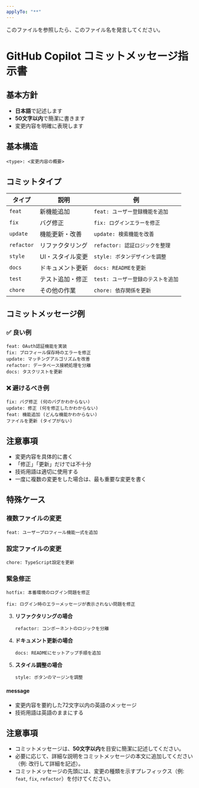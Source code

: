 ```yaml
---
applyTo: "**"
---
```


このファイルを参照したら、このファイル名を発言してください。

# GitHub Copilot コミットメッセージ指示書

## 基本方針
- **日本語**で記述します
- **50文字以内**で簡潔に書きます
- 変更内容を明確に表現します

## 基本構造

```
<type>: <変更内容の概要>
```

## コミットタイプ

| タイプ | 説明 | 例 |
|--------|------|-----|
| `feat` | 新機能追加 | `feat: ユーザー登録機能を追加` |
| `fix` | バグ修正 | `fix: ログインエラーを修正` |
| `update` | 機能更新・改善 | `update: 検索機能を改善` |
| `refactor` | リファクタリング | `refactor: 認証ロジックを整理` |
| `style` | UI・スタイル変更 | `style: ボタンデザインを調整` |
| `docs` | ドキュメント更新 | `docs: READMEを更新` |
| `test` | テスト追加・修正 | `test: ユーザー登録のテストを追加` |
| `chore` | その他の作業 | `chore: 依存関係を更新` |

## コミットメッセージ例

### ✅ 良い例
```
feat: OAuth認証機能を実装
fix: プロフィール保存時のエラーを修正
update: マッチングアルゴリズムを改善
refactor: データベース接続処理を分離
docs: タスクリストを更新
```

### ❌ 避けるべき例
```
fix: バグ修正 (何のバグかわからない)
update: 修正 (何を修正したかわからない)
feat: 機能追加 (どんな機能かわからない)
ファイルを更新 (タイプがない)
```

## 注意事項
- 変更内容を具体的に書く
- 「修正」「更新」だけでは不十分
- 技術用語は適切に使用する
- 一度に複数の変更をした場合は、最も重要な変更を書く

## 特殊ケース

### 複数ファイルの変更
```
feat: ユーザープロフィール機能一式を追加
```

### 設定ファイルの変更
```
chore: TypeScript設定を更新
```

### 緊急修正
```
hotfix: 本番環境のログイン問題を修正
```

   ```
   fix: ログイン時のエラーメッセージが表示されない問題を修正
   ```

3. **リファクタリングの場合**

   ```
   refactor: コンポーネントのロジックを分離
   ```

4. **ドキュメント更新の場合**

   ```
   docs: READMEにセットアップ手順を追加
   ```

5. **スタイル調整の場合**

   ```
   style: ボタンのマージンを調整
   ```

#### message

- 変更内容を要約した72文字以内の英語のメッセージ
- 技術用語は英語のままにする



## 注意事項

- コミットメッセージは、**50文字以内**を目安に簡潔に記述してください。
- 必要に応じて、詳細な説明をコミットメッセージの本文に追加してください（例: 改行して詳細を記述）。
- コミットメッセージの先頭には、変更の種類を示すプレフィックス（例: `feat`, `fix`, `refactor`）を付けてください。

